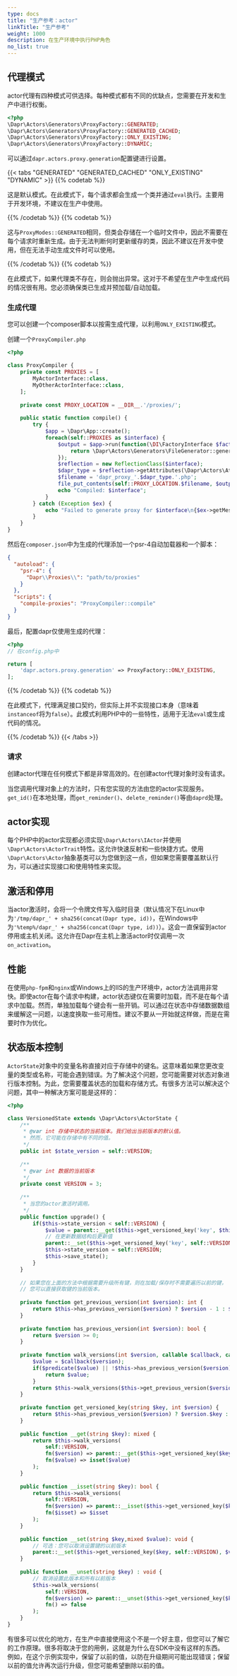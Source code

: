 ```yaml
---
type: docs
title: "生产参考：actor"
linkTitle: "生产参考"
weight: 1000
description: 在生产环境中执行PHP角色
no_list: true
---
```


## 代理模式

actor代理有四种模式可供选择。每种模式都有不同的优缺点，您需要在开发和生产中进行权衡。

```php
<?php
\Dapr\Actors\Generators\ProxyFactory::GENERATED;
\Dapr\Actors\Generators\ProxyFactory::GENERATED_CACHED;
\Dapr\Actors\Generators\ProxyFactory::ONLY_EXISTING;
\Dapr\Actors\Generators\ProxyFactory::DYNAMIC;
```

可以通过`dapr.actors.proxy.generation`配置键进行设置。

{{< tabs "GENERATED" "GENERATED_CACHED" "ONLY_EXISTING" "DYNAMIC" >}}
{{% codetab %}}

这是默认模式。在此模式下，每个请求都会生成一个类并通过`eval`执行。主要用于开发环境，不建议在生产中使用。

{{% /codetab %}}
{{% codetab %}}

这与`ProxyModes::GENERATED`相同，但类会存储在一个临时文件中，因此不需要在每个请求时重新生成。由于无法判断何时更新缓存的类，因此不建议在开发中使用，但在无法手动生成文件时可以使用。

{{% /codetab %}}
{{% codetab %}}

在此模式下，如果代理类不存在，则会抛出异常。这对于不希望在生产中生成代码的情况很有用。您必须确保类已生成并预加载/自动加载。

### 生成代理

您可以创建一个composer脚本以按需生成代理，以利用`ONLY_EXISTING`模式。

创建一个`ProxyCompiler.php`

```php
<?php

class ProxyCompiler {
    private const PROXIES = [
        MyActorInterface::class,
        MyOtherActorInterface::class,
    ];
    
    private const PROXY_LOCATION = __DIR__.'/proxies/';
    
    public static function compile() {
        try {
            $app = \Dapr\App::create();
            foreach(self::PROXIES as $interface) {
                $output = $app->run(function(\DI\FactoryInterface $factory) use ($interface) {
                    return \Dapr\Actors\Generators\FileGenerator::generate($interface, $factory);
                });
                $reflection = new ReflectionClass($interface);
                $dapr_type = $reflection->getAttributes(\Dapr\Actors\Attributes\DaprType::class)[0]->newInstance()->type;
                $filename = 'dapr_proxy_'.$dapr_type.'.php';
                file_put_contents(self::PROXY_LOCATION.$filename, $output);
                echo "Compiled: $interface";
            }
        } catch (Exception $ex) {
            echo "Failed to generate proxy for $interface\n{$ex->getMessage()} on line {$ex->getLine()} in {$ex->getFile()}\n";
        }
    }
}
```

然后在`composer.json`中为生成的代理添加一个psr-4自动加载器和一个脚本：

```json
{
  "autoload": {
    "psr-4": {
      "Dapr\\Proxies\\": "path/to/proxies"
    }
  },
  "scripts": {
    "compile-proxies": "ProxyCompiler::compile"
  }
}
```

最后，配置dapr仅使用生成的代理：

```php
<?php
// 在config.php中

return [
    'dapr.actors.proxy.generation' => ProxyFactory::ONLY_EXISTING,
];
```

{{% /codetab %}}
{{% codetab %}}

在此模式下，代理满足接口契约，但实际上并不实现接口本身（意味着`instanceof`将为`false`）。此模式利用PHP中的一些特性，适用于无法`eval`或生成代码的情况。

{{% /codetab %}}
{{< /tabs >}}

### 请求

创建actor代理在任何模式下都是非常高效的。在创建actor代理对象时没有请求。

当您调用代理对象上的方法时，只有您实现的方法由您的actor实现服务。`get_id()`在本地处理，而`get_reminder()`、`delete_reminder()`等由`daprd`处理。

## actor实现

每个PHP中的actor实现都必须实现`\Dapr\Actors\IActor`并使用`\Dapr\Actors\ActorTrait`特性。这允许快速反射和一些快捷方式。使用`\Dapr\Actors\Actor`抽象基类可以为您做到这一点，但如果您需要覆盖默认行为，可以通过实现接口和使用特性来实现。

## 激活和停用

当actor激活时，会将一个令牌文件写入临时目录（默认情况下在Linux中为`'/tmp/dapr_' + sha256(concat(Dapr type, id))`，在Windows中为`'%temp%/dapr_' + sha256(concat(Dapr type, id))`）。这会一直保留到actor停用或主机关闭。这允许在Dapr在主机上激活actor时仅调用一次`on_activation`。

## 性能

在使用`php-fpm`和`nginx`或Windows上的IIS的生产环境中，actor方法调用非常快。即使actor在每个请求中构建，actor状态键仅在需要时加载，而不是在每个请求中加载。然而，单独加载每个键会有一些开销。可以通过在状态中存储数据数组来缓解这一问题，以速度换取一些可用性。建议不要从一开始就这样做，而是在需要时作为优化。

## 状态版本控制

`ActorState`对象中的变量名称直接对应于存储中的键名。这意味着如果您更改变量的类型或名称，可能会遇到错误。为了解决这个问题，您可能需要对状态对象进行版本控制。为此，您需要覆盖状态的加载和存储方式。有很多方法可以解决这个问题，其中一种解决方案可能是这样的：

```php
<?php

class VersionedState extends \Dapr\Actors\ActorState {
    /**
     * @var int 存储中状态的当前版本。我们给出当前版本的默认值。
     * 然而，它可能在存储中有不同的值。
     */
    public int $state_version = self::VERSION;
    
    /**
     * @var int 数据的当前版本
     */
    private const VERSION = 3;
    
    /**
     * 当您的actor激活时调用。
     */
    public function upgrade() {
        if($this->state_version < self::VERSION) {
            $value = parent::__get($this->get_versioned_key('key', $this->state_version));
            // 在更新数据结构后更新值
            parent::__set($this->get_versioned_key('key', self::VERSION), $value);
            $this->state_version = self::VERSION;
            $this->save_state();
        }
    }
    
    // 如果您在上面的方法中根据需要升级所有键，则在加载/保存时不需要遍历以前的键，
    // 您可以直接获取键的当前版本。
    
    private function get_previous_version(int $version): int {
        return $this->has_previous_version($version) ? $version - 1 : $version;
    }
    
    private function has_previous_version(int $version): bool {
        return $version >= 0;
    }
    
    private function walk_versions(int $version, callable $callback, callable $predicate): mixed {
        $value = $callback($version);
        if($predicate($value) || !$this->has_previous_version($version)) {
            return $value;
        }
        return $this->walk_versions($this->get_previous_version($version), $callback, $predicate);
    }
    
    private function get_versioned_key(string $key, int $version) {
        return $this->has_previous_version($version) ? $version.$key : $key;
    }
    
    public function __get(string $key): mixed {
        return $this->walk_versions(
            self::VERSION, 
            fn($version) => parent::__get($this->get_versioned_key($key, $version)),
            fn($value) => isset($value)
        );
    }
    
    public function __isset(string $key): bool {
        return $this->walk_versions(
            self::VERSION,
            fn($version) => parent::__isset($this->get_versioned_key($key, $version)),
            fn($isset) => $isset
        );
    }
    
    public function __set(string $key,mixed $value): void {
        // 可选：您可以取消设置键的以前版本
        parent::__set($this->get_versioned_key($key, self::VERSION), $value);
    }
    
    public function __unset(string $key) : void {
        // 取消设置此版本和所有以前版本
        $this->walk_versions(
            self::VERSION, 
            fn($version) => parent::__unset($this->get_versioned_key($key, $version)), 
            fn() => false
        );
    }
}
```

有很多可以优化的地方，在生产中直接使用这个不是一个好主意，但您可以了解它的工作原理。很多将取决于您的用例，这就是为什么在SDK中没有这样的东西。例如，在这个示例实现中，保留了以前的值，以防在升级期间可能出现错误；保留以前的值允许再次运行升级，但您可能希望删除以前的值。